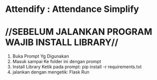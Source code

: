 # Attendify : Attendance Simplify

# //SEBELUM JALANKAN PROGRAM WAJIB INSTALL LIBRARY//

1. Buka Prompt Yg Digunakan
2. Masuk sampai Ke folder ini dengan prompt
3. Install Library Ketik pada prompt: pip install -r requirements.txt
4. jalankan dengan mengetik: Flask Run
